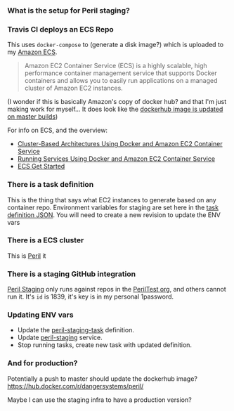 ### What is the setup for Peril staging?

### Travis CI deploys an ECS Repo

This uses `docker-compose` to (generate a disk image?) which is uploaded to my [Amazon ECS](https://us-west-2.console.aws.amazon.com/ecs/home?region=us-west-2#/repositories).

> Amazon EC2 Container Service (ECS) is a highly scalable, high performance container management service that supports Docker containers and allows you to easily run applications on a managed cluster of Amazon EC2 instances.

(I wonder if this is basically Amazon's copy of docker hub? and that I'm just making work for myself... It does look like the [dockerhub image is updated on master builds](https://hub.docker.com/r/dangersystems/peril/))

For info on ECS, and the overview:

* [Cluster-Based Architectures Using Docker and Amazon EC2 Container Service](https://medium.com/aws-activate-startup-blog/cluster-based-architectures-using-docker-and-amazon-ec2-container-service-f74fa86254bf#.r112qydr6)
* [Running Services Using Docker and Amazon EC2 Container Service](https://medium.com/aws-activate-startup-blog/running-services-using-docker-and-amazon-ec2-container-service-bde16b099cb9#.akhqjhbjw)
* [ECS Get Started](http://docs.aws.amazon.com/AmazonECS/latest/developerguide/ECS_GetStarted.html)

### There is a task definition

This is the thing that says what EC2 instances to generate based on any container repo. Environment variables for staging are set here in the [task definition JSON](http://docs.aws.amazon.com/AmazonECS/latest/developerguide/task_definition_parameters.html#container_definition_environment). You will need to create a new revision to update the ENV vars


### There is a ECS cluster

This is [Peril](https://us-west-2.console.aws.amazon.com/ecs/home?region=us-west-2#/clusters/peril-staging/services/Peril/tasks) it 


### There is a staging GitHub integration

[Peril Staging](https://github.com/organizations/PerilTest/settings/integrations/peril-staging) only runs against repos in the [PerilTest org](https://github.com/PerilTest), and others cannot run it. It's `id` is 1839, it's key is in my personal 1password.


###  Updating ENV vars

* Update the [peril-staging-task](https://us-west-2.console.aws.amazon.com/ecs/home?region=us-west-2#/taskDefinitions) definition.
* Update [peril-staging](https://us-west-2.console.aws.amazon.com/ecs/home?region=us-west-2#/clusters/peril-staging/services) service.
* Stop running tasks, create new task with updated definition.



### And for production?

Potentially a push to master should update the dockerhub image? https://hub.docker.com/r/dangersystems/peril/

Maybe I can use the staging infra to have a production version? 
